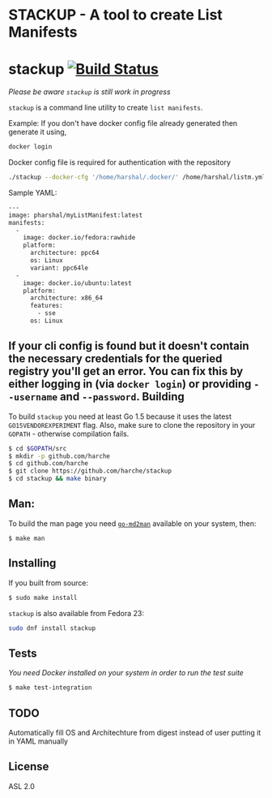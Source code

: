 STACKUP - A tool to create List Manifests 
=
stackup [![Build Status](https://travis-ci.org/runcom/skopeo.svg?branch=master)](https://travis-ci.org/runcom/skopeo)
=

_Please be aware `stackup` is still work in progress_

`stackup` is a command line utility to create `list manifests`.


Example:
If you don't have docker config file already generated then generate it using,
```sh
docker login
```
Docker config file is required for authentication with the repository
```sh
./stackup --docker-cfg '/home/harshal/.docker/' /home/harshal/listm.yml
```
Sample YAML:
```sh
--- 
image: pharshal/myListManifest:latest
manifests: 
  - 
    image: docker.io/fedora:rawhide
    platform: 
      architecture: ppc64
      os: Linux
      variant: ppc64le
  - 
    image: docker.io/ubuntu:latest
    platform: 
      architecture: x86_64
      features: 
        - sse
      os: Linux
```

If your cli config is found but it doesn't contain the necessary credentials for the queried registry
you'll get an error. You can fix this by either logging in (via `docker login`) or providing `--username`
and `--password`.
Building
-
To build `stackup` you need at least Go 1.5 because it uses the latest `GO15VENDOREXPERIMENT` flag. Also, make sure to clone the repository in your `GOPATH` - otherwise compilation fails.
```sh
$ cd $GOPATH/src
$ mkdir -p github.com/harche
$ cd github.com/harche
$ git clone https://github.com/harche/stackup
$ cd stackup && make binary
```
Man:
-
To build the man page you need [`go-md2man`](https://github.com/cpuguy83/go-md2man) available on your system, then:
```
$ make man
```
Installing
-
If you built from source:
```sh
$ sudo make install
```
`stackup` is also available from Fedora 23:
```sh
sudo dnf install stackup
```
Tests
-
_You need Docker installed on your system in order to run the test suite_
```sh
$ make test-integration
```
TODO
-
Automatically fill OS and Architechture from digest instead of user putting it in YAML manually

License
-
ASL 2.0
